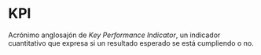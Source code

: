 # KPI

Acrónimo anglosajón de *Key Performance Indicator*, un indicador cuantitativo que expresa si un resultado esperado se está cumpliendo o no.
